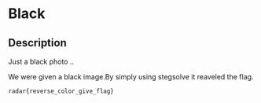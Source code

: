 # Black

## Description
Just a black photo ..

We were given a black image.By simply using stegsolve it reaveled the flag.

`radar{reverse_color_give_flag}`
